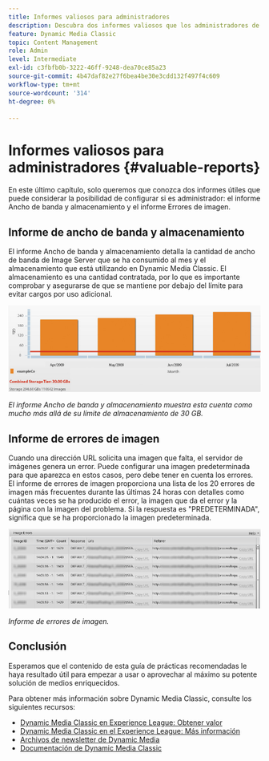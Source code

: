```yaml
---
title: Informes valiosos para administradores
description: Descubra dos informes valiosos que los administradores de Dynamic Media Classic deben considerar para configurar.
feature: Dynamic Media Classic
topic: Content Management
role: Admin
level: Intermediate
exl-id: c3fbfb0b-3222-46ff-9248-dea70ce85a23
source-git-commit: 4b47daf82e27f6bea4be30e3cdd132f497f4c609
workflow-type: tm+mt
source-wordcount: '314'
ht-degree: 0%

---
```


# Informes valiosos para administradores {#valuable-reports}

En este último capítulo, solo queremos que conozca dos informes útiles que puede considerar la posibilidad de configurar si es administrador: el informe Ancho de banda y almacenamiento y el informe Errores de imagen.

## Informe de ancho de banda y almacenamiento

El informe Ancho de banda y almacenamiento detalla la cantidad de ancho de banda de Image Server que se ha consumido al mes y el almacenamiento que está utilizando en Dynamic Media Classic. El almacenamiento es una cantidad contratada, por lo que es importante comprobar y asegurarse de que se mantiene por debajo del límite para evitar cargos por uso adicional.

![imagen](assets/valuable-reports/reports-1.jpg)

_El informe Ancho de banda y almacenamiento muestra esta cuenta como mucho más allá de su límite de almacenamiento de 30 GB._

## Informe de errores de imagen

Cuando una dirección URL solicita una imagen que falta, el servidor de imágenes genera un error. Puede configurar una imagen predeterminada para que aparezca en estos casos, pero debe tener en cuenta los errores. El informe de errores de imagen proporciona una lista de los 20 errores de imagen más frecuentes durante las últimas 24 horas con detalles como cuántas veces se ha producido el error, la imagen que da el error y la página con la imagen del problema. Si la respuesta es &quot;PREDETERMINADA&quot;, significa que se ha proporcionado la imagen predeterminada.

![imagen](assets/valuable-reports/reports-2.jpg)

_Informe de errores de imagen._

## Conclusión

Esperamos que el contenido de esta guía de prácticas recomendadas le haya resultado útil para empezar a usar o aprovechar al máximo su potente solución de medios enriquecidos.

Para obtener más información sobre Dynamic Media Classic, consulte los siguientes recursos:

- [Dynamic Media Classic en Experience League: Obtener valor](https://guided.adobe.com/?launch=AEM-5a#recommended/solutions/experience-manager)
- [Dynamic Media Classic en el Experience League: Más información](https://guided.adobe.com/?launch=AEM-6a#recommended/solutions/experience-manager)
- [Archivos de newsletter de Dynamic Media](https://experienceleague.adobe.com/docs/dynamic-media-classic/using/dynamic-media-newsletter.html)
- [Documentación de Dynamic Media Classic](https://experienceleague.adobe.com/docs/dynamic-media-classic/using/home.html)
